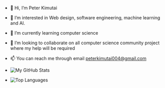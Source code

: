 - 👋 Hi, I’m Peter Kimutai 
- 👀 I’m interested in Web design, software engineering, machine learning and AI.
- 🌱 I’m currently learning computer science
- 💞️ I’m looking to collaborate on all computer science community project where my help will be required
- 📫 You can reach me through email peterkimutai004@gmail.com

- ![My GitHub Stats](https://github-readme-stats.vercel.app/api?username=Kimutai004&show_icons=true&theme=radical)

- ![Top Languages](https://github-readme-stats.vercel.app/api/all-langs/?username=Kimutai004&layout=compact&theme=radical)



<!---
Kimutai004/Kimutai004 is a ✨ special ✨ repository because its `README.md` (this file) appears on your GitHub profile.
You can click the Preview link to take a look at your changes.
--->
